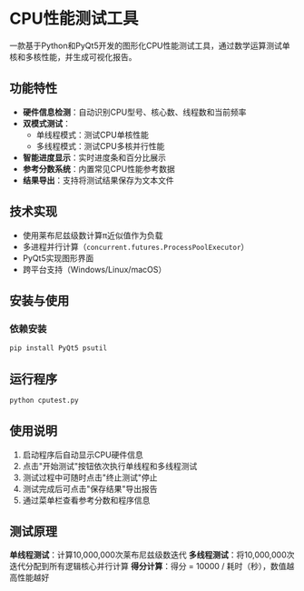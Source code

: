 # CPU性能测试工具

一款基于Python和PyQt5开发的图形化CPU性能测试工具，通过数学运算测试单核和多核性能，并生成可视化报告。

## 功能特性

- **硬件信息检测**：自动识别CPU型号、核心数、线程数和当前频率
- **双模式测试**：
  - 单线程模式：测试CPU单核性能
  - 多线程模式：测试CPU多核并行性能
- **智能进度显示**：实时进度条和百分比展示
- **参考分数系统**：内置常见CPU性能参考数据
- **结果导出**：支持将测试结果保存为文本文件

## 技术实现

- 使用莱布尼兹级数计算π近似值作为负载
- 多进程并行计算（`concurrent.futures.ProcessPoolExecutor`）
- PyQt5实现图形界面
- 跨平台支持（Windows/Linux/macOS）

## 安装与使用

### 依赖安装
```bash
pip install PyQt5 psutil
```

## 运行程序
```bash
python cputest.py
```

## 使用说明
1. 启动程序后自动显示CPU硬件信息
2. 点击"开始测试"按钮依次执行单线程和多线程测试
3. 测试过程中可随时点击"终止测试"停止
4. 测试完成后可点击"保存结果"导出报告
5. 通过菜单栏查看参考分数和程序信息

## 测试原理
**单线程测试**：计算10,000,000次莱布尼兹级数迭代
**多线程测试**：将10,000,000次迭代分配到所有逻辑核心并行计算
**得分计算**：得分 = 10000 / 耗时（秒），数值越高性能越好
